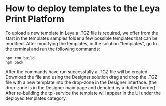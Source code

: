 # How to deploy templates to the Leya Print Platform

To upload a new template in Leya a .TGZ file is required, we offer from the start in the templates samples folder a few possible templates that can be modified. 
After modifying the templates, in the solution "templates", go to the terminal and run the following commands:

```
npm run build
npm pack
```

After the commands have run successfully a .TGZ file will be created. 
Download the file and using the Designer solution drag and drop the .TGZ file with a new template into the drop-zone in the Designer interface. (the drop-zone is in the Designer main page and denoted by a dotted border) 
After re-building the tpl-service the template will appear in the UI under the deployed templates category.
